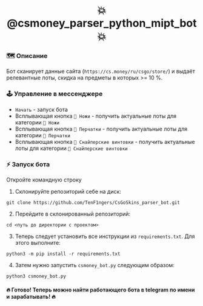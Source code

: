 <h1 align="center">💥 @csmoney_parser_python_mipt_bot 💥</h1>

### 🗺 Описание

Бот сканирует данные сайта (`https://cs.money/ru/csgo/store/`) и выдаёт релевантные лоты, скидка на предметы в
которых >= 10 %.

### 🕹 Управление в мессенджере

* `Начать` - запуск бота
* Всплывающая кнопка `🔪 Ножи` - получить актуальные лоты для категории `🔪 Ножи`
* Всплывающая кнопка `🥊 Перчатки` - получить актуальные лоты для категории `🥊 Перчатки`
* Всплывающая кнопка `🔫 Снайперские винтовки` - получить актуальные лоты для категории `🔫 Снайперские винтовки`

### ⚡️ Запуск бота

Откройте командную строку

1. Склонируйте репозиторий себе на диск:
```
git clone https://github.com/TenF1ngers/CsGoSkins_parser_bot.git
```

2. Перейдите в склонированный репозиторий:
```
cd <путь до директории с проектом>
```

3. Теперь следует установить все инструкции из `requirements.txt`. Для этого выполните:
```
python3 -m pip install -r requirements.txt
```

4. Затем нужно запустить `csmoney_bot.py` следующим образом:
```
python3 csmoney_bot.py
```

#### 🔥 Готово! Теперь можно найти работающего бота в telegram по имени и зарабатывать! 🔥